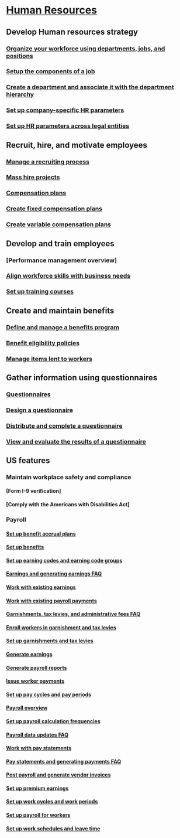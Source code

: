 # [Human Resources](human-resources-landing.md)
## Develop Human resources strategy
### [Organize your workforce using departments, jobs, and positions](departments-jobs-positions.md)
### [Setup the components of a job](creating-a-job.md)
### [Create a department and associate it with the department hierarchy](create-department-add-department-hierarchy.md)
### [Set up company-specific HR parameters](set-up-company-specific-hr-parameters.md)
### [Set up HR parameters across legal entities](set-up-hr-parameters-across-legal-entities.md)
## Recruit, hire, and motivate employees
### [Manage a recruiting process](manage-recruiting-process.md)
### [Mass hire projects](mass-hire-projects.md)
### [Compensation plans](compensation-plans.md)
### [Create fixed compensation plans](create-fixed-compensation-plans.md)
### [Create variable compensation plans](create-variable-compensation-plans.md)
## Develop and train employees
### [Performance management overview]
### [Align workforce skills with business needs](skills.md)
### [Set up training courses](courses.md)
## Create and maintain benefits
### [Define and manage a benefits program](manage-benefit-program.md)
### [Benefit eligibility policies](benefit-eligibility-policies.md)
### [Manage items lent to workers](loan-items.md)
## Gather information using questionnaires
### [Questionnaires](questionnaire\questionnaires.md)
### [Design a questionnaire](questionnaire\design-questionnaires.md)
### [Distribute and complete a questionnaire](questionnaire\distribute-questionnaires.md)
### [View and evaluate the results of a questionnaire](questionnaire\evaluate-questionnaire-results.md)
## US features
### Maintain workplace safety and compliance
#### [Form I-9 verification]
#### [Comply with the Americans with Disabilities Act]
### Payroll
#### [Set up benefit accrual plans ](localizations\north-america\benefit-accrual-plan-tasks.md)
#### [Set up benefits](localizations\north-america\benefit-set-up-tasks.md)
#### [Set up earning codes and earning code groups](localizations\north-america\earning-code-group-tasks.md)
#### [Earnings and generating earnings FAQ](localizations\north-america\earnings-generation-process.md)
#### [Work with existing earnings](localizations\north-america\existing-earnings.md)
#### [Work with existing payroll payments](localizations\north-america\existing-payroll-payments.md)
#### [Garnishments, tax levies, and administrative fees FAQ](localizations\north-america\garnishment-tax-levy-administrative-fees.md)
#### [Enroll workers in garnishment and tax levies](localizations\north-america\garnishment-tax-levy-enrollment-tasks.md)
#### [Set up garnishments and tax levies](localizations\north-america\garnishment-tax-levy-set-up-tasks.md)
#### [Generate earnings](localizations\north-america\generate-earnings.md)
#### [Generate payroll reports](localizations\north-america\generate-payroll-reports.md)
#### [Issue worker payments](localizations\north-america\issue-worker-payments.md)
#### [Set up pay cycles and pay periods](localizations\north-america\pay-cycle-pay-period-tasks-sample.md)
#### [Payroll overview](localizations\north-america\payroll.md)
#### [Set up payroll calculation frequencies](localizations\north-america\payroll-calculation-frequencies-tasks.md)
#### [Payroll data updates FAQ](localizations\north-america\payroll-data-updates.md)
#### [Work with pay statements](localizations\north-america\pay-statements.md)
#### [Pay statements and generating payments FAQ](localizations\north-america\pay-statements-payment-generation-process.md)
#### [Post payroll and generate vendor invoices](localizations\north-america\post-payroll-generate-vendor-invoices.md)
#### [Set up premium earnings ](localizations\north-america\premium-earning-setup-tasks.md)
#### [Set up work cycles and work periods](localizations\north-america\work-cycle-work-period-tasks.md)
#### [Set up payroll for workers](localizations\north-america\worker-position-payroll-tasks.md)
#### [Set up work schedules and leave time](localizations\north-america\work-schedule-leave-tasks.md)

